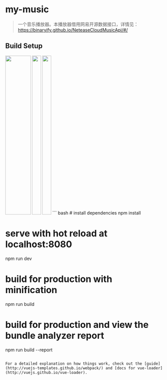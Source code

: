 # my-music

> 一个音乐播放器。本播放器借用网易开源数据接口，详情见：https://binaryify.github.io/NeteaseCloudMusicApi/#/

## Build Setup

<img style="display:inline" src="https://sunnytomoyo.github.io/MyMusic/%E4%B8%8A%E4%BC%A0%E7%9A%84%E5%9B%BE%E7%89%87/1.png" width=80 height=498 />
<img style="display:inline" src="https://sunnytomoyo.github.io/MyMusic/%E4%B8%8A%E4%BC%A0%E7%9A%84%E5%9B%BE%E7%89%87/2.png" width=28 height=498 />
<img style="display:inline" src="https://sunnytomoyo.github.io/MyMusic/%E4%B8%8A%E4%BC%A0%E7%9A%84%E5%9B%BE%E7%89%87/3.png" width=28 height=498 />
``` bash
# install dependencies
npm install

# serve with hot reload at localhost:8080
npm run dev

# build for production with minification
npm run build

# build for production and view the bundle analyzer report
npm run build --report
```

For a detailed explanation on how things work, check out the [guide](http://vuejs-templates.github.io/webpack/) and [docs for vue-loader](http://vuejs.github.io/vue-loader).
